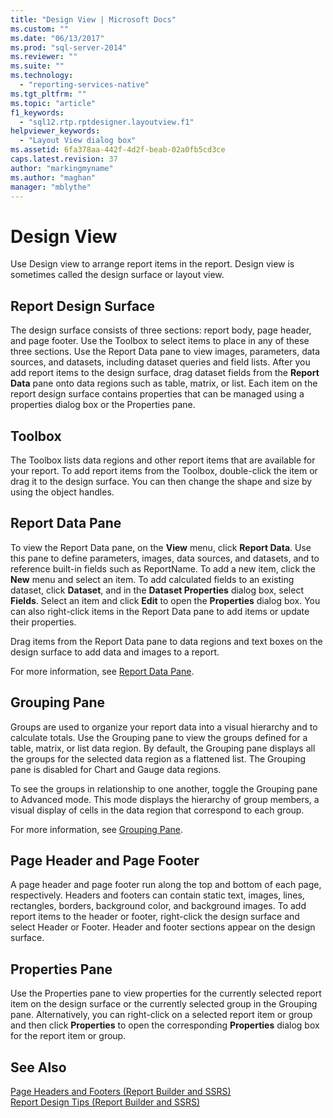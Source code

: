 ```yaml
---
title: "Design View | Microsoft Docs"
ms.custom: ""
ms.date: "06/13/2017"
ms.prod: "sql-server-2014"
ms.reviewer: ""
ms.suite: ""
ms.technology: 
  - "reporting-services-native"
ms.tgt_pltfrm: ""
ms.topic: "article"
f1_keywords: 
  - "sql12.rtp.rptdesigner.layoutview.f1"
helpviewer_keywords: 
  - "Layout View dialog box"
ms.assetid: 6fa378aa-442f-4d2f-beab-02a0fb5cd3ce
caps.latest.revision: 37
author: "markingmyname"
ms.author: "maghan"
manager: "mblythe"
---
```

# Design View
  Use Design view to arrange report items in the report. Design view is sometimes called the design surface or layout view.  
  
## Report Design Surface  
 The design surface consists of three sections: report body, page header, and page footer. Use the Toolbox to select items to place in any of these three sections. Use the Report Data pane to view images, parameters, data sources, and datasets, including dataset queries and field lists. After you add report items to the design surface, drag dataset fields from the **Report Data** pane onto data regions such as table, matrix, or list. Each item on the report design surface contains properties that can be managed using a properties dialog box or the Properties pane.  
  
## Toolbox  
 The Toolbox lists data regions and other report items that are available for your report. To add report items from the Toolbox, double-click the item or drag it to the design surface. You can then change the shape and size by using the object handles.  
  
## Report Data Pane  
 To view the Report Data pane, on the **View** menu, click **Report Data**. Use this pane to define parameters, images, data sources, and datasets, and to reference built-in fields such as ReportName. To add a new item, click the **New** menu and select an item. To add calculated fields to an existing dataset, click **Dataset**, and in the **Dataset Properties** dialog box, select **Fields**. Select an item and click **Edit** to open the **Properties** dialog box. You can also right-click items in the Report Data pane to add items or update their properties.  
  
 Drag items from the Report Data pane to data regions and text boxes on the design surface to add data and images to a report.  
  
 For more information, see [Report Data Pane](report-data/report-data-pane.md).  
  
## Grouping Pane  
 Groups are used to organize your report data into a visual hierarchy and to calculate totals. Use the Grouping pane to view the groups defined for a table, matrix, or list data region. By default, the Grouping pane displays all the groups for the selected data region as a flattened list. The Grouping pane is disabled for Chart and Gauge data regions.  
  
 To see the groups in relationship to one another, toggle the Grouping pane to Advanced mode. This mode displays the hierarchy of group members, a visual display of cells in the data region that correspond to each group.  
  
 For more information, see [Grouping Pane](../../2014/reporting-services/grouping-pane.md).  
  
## Page Header and Page Footer  
 A page header and page footer run along the top and bottom of each page, respectively. Headers and footers can contain static text, images, lines, rectangles, borders, background color, and background images. To add report items to the header or footer, right-click the design surface and select Header or Footer. Header and footer sections appear on the design surface.  
  
## Properties Pane  
 Use the Properties pane to view properties for the currently selected report item on the design surface or the currently selected group in the Grouping pane. Alternatively, you can right-click on a selected report item or group and then click **Properties** to open the corresponding **Properties** dialog box for the report item or group.  
  
## See Also  
 [Page Headers and Footers &#40;Report Builder and SSRS&#41;](report-design/page-headers-and-footers-report-builder-and-ssrs.md)   
 [Report Design Tips &#40;Report Builder and SSRS&#41;](report-design/report-design-tips-report-builder-and-ssrs.md)  
  
  